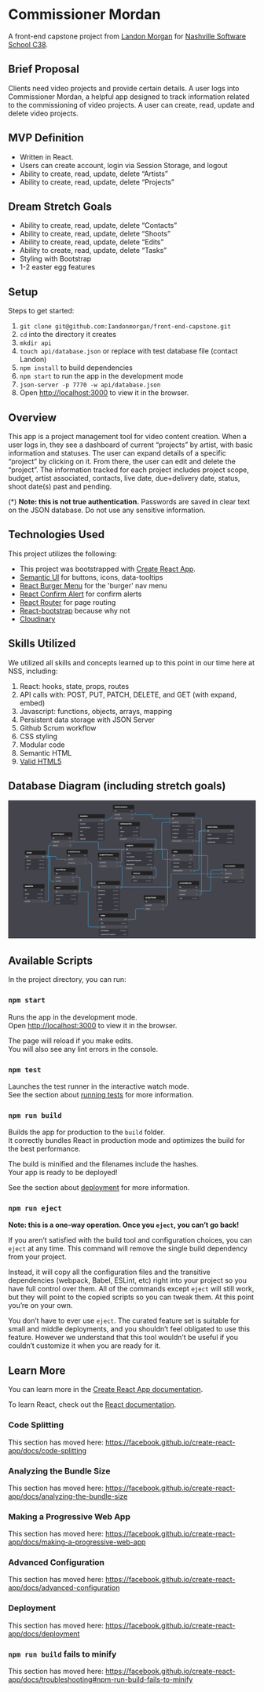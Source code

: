 # Commissioner Mordan

A front-end capstone project from [Landon Morgan](https://github.com/Iandonmorgan) for [Nashville Software School C38](https://github.com/nss-day-cohort-38).

## Brief Proposal

Clients need video projects and provide certain details. A user logs into Commissioner Mordan, a helpful app designed to track information related to the commissioning of video projects. A user can create, read, update and delete video projects.

## MVP Definition

* Written in React.
* Users can create account, login via Session Storage, and logout
* Ability to create, read, update, delete “Artists”
* Ability to create, read, update, delete “Projects”

## Dream Stretch Goals
* Ability to create, read, update, delete “Contacts”
* Ability to create, read, update, delete “Shoots”
* Ability to create, read, update, delete “Edits”
* Ability to create, read, update, delete “Tasks”
* Styling with Bootstrap
* 1-2 easter egg features


## Setup

Steps to get started:
1. `git clone git@github.com:Iandonmorgan/front-end-capstone.git`
1. `cd` into the directory it creates
1. `mkdir api`
1. `touch api/database.json` or replace with test database file (contact Landon)
1. `npm install` to build dependencies
1. `npm start` to run the app in the development mode
1. `json-server -p 7770 -w api/database.json`
1. Open [http://localhost:3000](http://localhost:3000) to view it in the browser.

## Overview

This app is a project management tool for video content creation. When a user logs in, they see a dashboard of current “projects” by artist, with basic information and statuses. The user can expand details of a specific “project” by clicking on it. From there, the user can edit and delete the “project”. The information tracked for each project includes project scope, budget, artist associated, contacts, live date, due+delivery date, status, shoot date(s) past and pending.

(*) **Note: this is not true authentication.** Passwords are saved in clear text on the JSON database. Do not use any sensitive information. 

## Technologies Used

This project utilizes the following:
* This project was bootstrapped with [Create React App](https://github.com/facebook/create-react-app).
* [Semantic UI](https://semantic-ui.com/) for buttons, icons, data-tooltips
* [React Burger Menu](https://github.com/negomi/react-burger-menu) for the 'burger' nav menu
* [React Confirm Alert](https://www.npmjs.com/package/react-confirm-alert) for confirm alerts
* [React Router](https://reacttraining.com/react-router/) for page routing
* [React-bootstrap](https://react-bootstrap.github.io/) because why not
* [Cloudinary](https://cloudinary.com/documentation/react_image_and_video_upload)

## Skills Utilized

We utilized all skills and concepts learned up to this point in our time here at NSS, including:

1. React: hooks, state, props, routes
1. API calls with: POST, PUT, PATCH, DELETE, and GET (with expand, embed)
1. Javascript: functions, objects, arrays, mapping
1. Persistent data storage with JSON Server
1. Github Scrum workflow
1. CSS styling
1. Modular code
1. Semantic HTML
1. [Valid HTML5](https://validator.w3.org/)

## Database Diagram (including stretch goals)
![Commissioner Mordan database](./CommissionerMordan.png)

## Available Scripts

In the project directory, you can run:

### `npm start`

Runs the app in the development mode.<br />
Open [http://localhost:3000](http://localhost:3000) to view it in the browser.

The page will reload if you make edits.<br />
You will also see any lint errors in the console.

### `npm test`

Launches the test runner in the interactive watch mode.<br />
See the section about [running tests](https://facebook.github.io/create-react-app/docs/running-tests) for more information.

### `npm run build`

Builds the app for production to the `build` folder.<br />
It correctly bundles React in production mode and optimizes the build for the best performance.

The build is minified and the filenames include the hashes.<br />
Your app is ready to be deployed!

See the section about [deployment](https://facebook.github.io/create-react-app/docs/deployment) for more information.

### `npm run eject`

**Note: this is a one-way operation. Once you `eject`, you can’t go back!**

If you aren’t satisfied with the build tool and configuration choices, you can `eject` at any time. This command will remove the single build dependency from your project.

Instead, it will copy all the configuration files and the transitive dependencies (webpack, Babel, ESLint, etc) right into your project so you have full control over them. All of the commands except `eject` will still work, but they will point to the copied scripts so you can tweak them. At this point you’re on your own.

You don’t have to ever use `eject`. The curated feature set is suitable for small and middle deployments, and you shouldn’t feel obligated to use this feature. However we understand that this tool wouldn’t be useful if you couldn’t customize it when you are ready for it.

## Learn More

You can learn more in the [Create React App documentation](https://facebook.github.io/create-react-app/docs/getting-started).

To learn React, check out the [React documentation](https://reactjs.org/).

### Code Splitting

This section has moved here: https://facebook.github.io/create-react-app/docs/code-splitting

### Analyzing the Bundle Size

This section has moved here: https://facebook.github.io/create-react-app/docs/analyzing-the-bundle-size

### Making a Progressive Web App

This section has moved here: https://facebook.github.io/create-react-app/docs/making-a-progressive-web-app

### Advanced Configuration

This section has moved here: https://facebook.github.io/create-react-app/docs/advanced-configuration

### Deployment

This section has moved here: https://facebook.github.io/create-react-app/docs/deployment

### `npm run build` fails to minify

This section has moved here: https://facebook.github.io/create-react-app/docs/troubleshooting#npm-run-build-fails-to-minify

